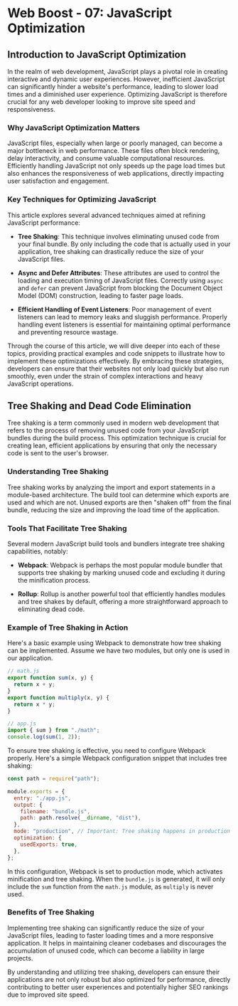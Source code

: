 # Web Boost - 07: JavaScript Optimization

## Introduction to JavaScript Optimization

In the realm of web development, JavaScript plays a pivotal role in creating interactive and dynamic user experiences. However, inefficient JavaScript can significantly hinder a website's performance, leading to slower load times and a diminished user experience. Optimizing JavaScript is therefore crucial for any web developer looking to improve site speed and responsiveness.

### Why JavaScript Optimization Matters

JavaScript files, especially when large or poorly managed, can become a major bottleneck in web performance. These files often block rendering, delay interactivity, and consume valuable computational resources. Efficiently handling JavaScript not only speeds up the page load times but also enhances the responsiveness of web applications, directly impacting user satisfaction and engagement.

### Key Techniques for Optimizing JavaScript

This article explores several advanced techniques aimed at refining JavaScript performance:

- **Tree Shaking**: This technique involves eliminating unused code from your final bundle. By only including the code that is actually used in your application, tree shaking can drastically reduce the size of your JavaScript files.

- **Async and Defer Attributes**: These attributes are used to control the loading and execution timing of JavaScript files. Correctly using `async` and `defer` can prevent JavaScript from blocking the Document Object Model (DOM) construction, leading to faster page loads.

- **Efficient Handling of Event Listeners**: Poor management of event listeners can lead to memory leaks and sluggish performance. Properly handling event listeners is essential for maintaining optimal performance and preventing resource wastage.

Through the course of this article, we will dive deeper into each of these topics, providing practical examples and code snippets to illustrate how to implement these optimizations effectively. By embracing these strategies, developers can ensure that their websites not only load quickly but also run smoothly, even under the strain of complex interactions and heavy JavaScript operations.

## Tree Shaking and Dead Code Elimination

Tree shaking is a term commonly used in modern web development that refers to the process of removing unused code from your JavaScript bundles during the build process. This optimization technique is crucial for creating lean, efficient applications by ensuring that only the necessary code is sent to the user's browser.

### Understanding Tree Shaking

Tree shaking works by analyzing the import and export statements in a module-based architecture. The build tool can determine which exports are used and which are not. Unused exports are then "shaken off" from the final bundle, reducing the size and improving the load time of the application.

### Tools That Facilitate Tree Shaking

Several modern JavaScript build tools and bundlers integrate tree shaking capabilities, notably:

- **Webpack**: Webpack is perhaps the most popular module bundler that supports tree shaking by marking unused code and excluding it during the minification process.

- **Rollup**: Rollup is another powerful tool that efficiently handles modules and tree shakes by default, offering a more straightforward approach to eliminating dead code.

### Example of Tree Shaking in Action

Here's a basic example using Webpack to demonstrate how tree shaking can be implemented. Assume we have two modules, but only one is used in our application.

```jsx
// math.js
export function sum(x, y) {
  return x + y;
}
export function multiply(x, y) {
  return x * y;
}

// app.js
import { sum } from "./math";
console.log(sum(1, 2));
```

To ensure tree shaking is effective, you need to configure Webpack properly. Here's a simple Webpack configuration snippet that includes tree shaking:

```jsx
const path = require("path");

module.exports = {
  entry: "./app.js",
  output: {
    filename: "bundle.js",
    path: path.resolve(__dirname, "dist"),
  },
  mode: "production", // Important: Tree shaking happens in production mode
  optimization: {
    usedExports: true,
  },
};
```

In this configuration, Webpack is set to production mode, which activates minification and tree shaking. When the `bundle.js` is generated, it will only include the `sum` function from the `math.js` module, as `multiply` is never used.

### Benefits of Tree Shaking

Implementing tree shaking can significantly reduce the size of your JavaScript files, leading to faster loading times and a more responsive application. It helps in maintaining cleaner codebases and discourages the accumulation of unused code, which can become a liability in large projects.

By understanding and utilizing tree shaking, developers can ensure their applications are not only robust but also optimized for performance, directly contributing to better user experiences and potentially higher SEO rankings due to improved site speed.
